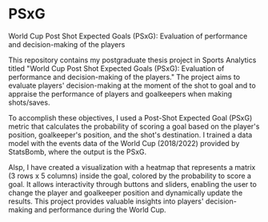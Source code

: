 # PSxG
World Cup Post Shot Expected Goals (PSxG): Evaluation of performance and decision-making of the players

This repository contains my postgraduate thesis project in Sports Analytics titled "World Cup Post Shot Expected Goals (PSxG): Evaluation of performance and 
decision-making of the players." The project aims to evaluate players' decision-making at the moment of the shot to goal and to appraise the performance of players 
and goalkeepers when making shots/saves.

To accomplish these objectives, I used a Post-Shot Expected Goal (PSxG) metric that calculates the probability of scoring a goal based on the player's position, 
goalkeeper's position, and the shot's destination. I trained a data model with the events data of the World Cup (2018/2022) provided by StatsBomb, where the output 
is the PSxG.

Alsp, I have created a visualization with a heatmap that represents a matrix (3 rows x 5 columns) inside the goal, colored by the probability to score a goal. It 
allows interactivity through buttons and sliders, enabling the user to change the player and goalkeeper position and dynamically update the results. This project 
provides valuable insights into players' decision-making and performance during the World Cup.

